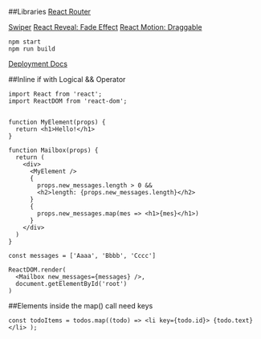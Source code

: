 ##Libraries
[React Router](https://reacttraining.com/react-router/web/guides/quick-start)



[Swiper](https://kidjp85.github.io/example/pagination/)
[React Reveal: Fade Effect](https://www.react-reveal.com/)
[React Motion: Draggable](https://github.com/chenglou/react-motion)


```
npm start
npm run build
```


[Deployment Docs](https://facebook.github.io/create-react-app/docs/deployment)


##Inline if with Logical && Operator 
```
import React from 'react';
import ReactDOM from 'react-dom';


function MyElement(props) {
  return <h1>Hello!</h1>
}

function Mailbox(props) {
  return (
    <div>
      <MyElement />
      { 
        props.new_messages.length > 0 && 
        <h2>length: {props.new_messages.length}</h2>
      }
      {
        props.new_messages.map(mes => <h1>{mes}</h1>)
      }
    </div>
  )
}

const messages = ['Aaaa', 'Bbbb', 'Cccc']

ReactDOM.render(
  <Mailbox new_messages={messages} />,
  document.getElementById('root')
)
```


##Elements inside the map() call need keys
```
const todoItems = todos.map((todo) => <li key={todo.id}> {todo.text} </li> );
```
